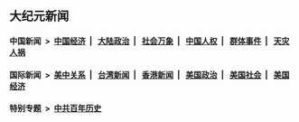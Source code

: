 ## 大纪元新闻

#### 中国新闻 &nbsp;>&nbsp; [中国经济](indexes/ncid283/README.md?02261245) &nbsp;| &nbsp; [大陆政治](indexes/ncid277/README.md?02261245) &nbsp;| &nbsp; [社会万象](indexes/ncid282/README.md?02261245) &nbsp;| &nbsp; [中国人权](indexes/ncid278/README.md?02261245) &nbsp;| &nbsp; [群体事件](indexes/ncid279/README.md?02261245) &nbsp;| &nbsp; [天灾人祸](indexes/ncid280/README.md?02261245)

#### 国际新闻 &nbsp;>&nbsp; [美中关系](indexes/nf1412576/README.md?02261245) &nbsp;| &nbsp; [台湾新闻](indexes/ncid1349361/README.md?02261245) &nbsp;| &nbsp; [香港新闻](indexes/ncid1349362/README.md?02261245) &nbsp;| &nbsp; [美国政治](indexes/ncid1078159/README.md?02261245) &nbsp;| &nbsp; [美国社会](indexes/ncid1078160/README.md?02261245) &nbsp;| &nbsp; [美国经济](indexes/ncid1078158/README.md?02261245)

#### 特别专题 &nbsp;>&nbsp; [中共百年历史](https://github.com/epoch-news/epoch-special/blob/master/README.md?02261245)  
